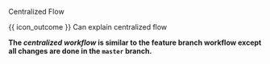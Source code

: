<span id="title">Centralized Flow</span>

<span id="prereqs"><panel src="../featureBranchFlow/unit-inElsewhere-asFlat.md" boilerplate header="%%{{ icon_prereq }} Revision Control → Feature Branch Workflow%%" popup-url="{{ baseUrl }}/revisionControl/featureBranchFlow" /></span>

<span id="outcomes">{{ icon_outcome }} Can explain centralized flow</span>

<div id="body">

**The _centralized workflow_ is similar to the feature branch workflow except all changes are done in the `master` branch.**

</div>

<div id="extras">
  <include src="resources.md" />
</div>